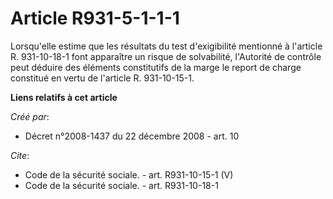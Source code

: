 # Article R931-5-1-1-1

Lorsqu'elle estime que les résultats du test d'exigibilité mentionné à l'article R. 931-10-18-1 font apparaître un risque de
solvabilité, l'Autorité de contrôle peut déduire des éléments constitutifs de la marge le report de charge constitué en vertu
de l'article R. 931-10-15-1.

**Liens relatifs à cet article**

_Créé par_:

  - Décret n°2008-1437 du 22 décembre 2008 - art. 10

_Cite_:

  - Code de la sécurité sociale. - art. R931-10-15-1 (V)
  - Code de la sécurité sociale. - art. R931-10-18-1
